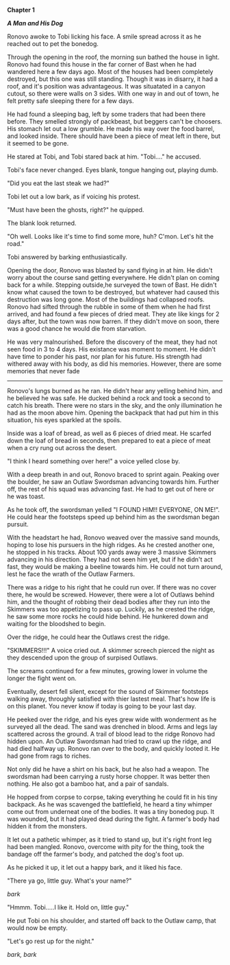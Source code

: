 **Chapter 1** 

***A Man and His Dog***

Ronovo awoke to Tobi licking his face. A smile spread across it as he reached out to pet the bonedog.

Through the opening in the roof, the morning sun bathed the house in light. Ronovo had found this house in the far corner of Bast when he had wandered here a few days ago. Most of the houses had been completely destroyed, but this one was still standing. Though it was in disarry, it had a roof, and it's position was advantageous. It was situatated in a canyon cutout, so there were walls on 3 sides. With one way in and out of town, he felt pretty safe sleeping there for a few days. 

He had found a sleeping bag, left by some traders that had been there before. They smelled strongly of packbeast, but beggers can't be choosers. His stomach let out a low grumble. He made his way over the food barrel, and looked inside. There should have been a piece of meat left in there, but it seemed to be gone.

He stared at Tobi, and Tobi stared back at him. "Tobi...." he accused. 

Tobi's face never changed. Eyes blank, tongue hanging out, playing dumb.

"Did you eat the last steak we had?"

Tobi let out a low bark, as if voicing his protest. 

"Must have been the ghosts, right?" he quipped. 

The blank look returned.

"Oh well. Looks like it's time to find some more, huh? C'mon. Let's hit the road."

Tobi answered by barking enthusiastically.

Opening the door, Ronovo was blasted by sand flying in at him. He didn't worry about the course sand getting everywhere. He didn't plan on coming back for a while. Stepping outside,he surveyed the town of Bast. He didn't know what caused the town to be destroyed, but whatever had caused this destruction was long gone. Most of the buildings had collapsed roofs. Ronovo had sifted through the rubble in some of them when he had first arrived, and had found a few pieces of dried meat. They ate like kings for 2 days after, but the town was now barren. If they didn't move on soon, there was a good chance he would die from starvation.

He was very malnourished. Before the discovery of the meat, they had not seen food in 3 to 4 days. His existance was moment to moment. He didn't have time to ponder his past, nor plan for his future. His strength had withered away with his body, as did his memories. However, there are some memories that never fade

**************

Ronovo's lungs burned as he ran. He didn't hear any yelling behind him, and he believed he was safe. He ducked behind a rock and took a second to catch his breath. There were no stars in the sky, and the only illumination he had as the moon above him. Opening the backpack that had put him in this situation, his eyes sparkled at the spoils.

Inside was a loaf of bread, as well as 6 pieces of dried meat. He scarfed down the loaf of bread in seconds, then prepared to eat a piece of meat when a cry rung out across the desert.

"I think I heard something over here!" a voice yelled close by. 

With a deep breath in and out, Ronovo braced to sprint again. Peaking over the boulder, he saw an Outlaw Swordsman advancing towards him. Further off, the rest of his squad was advancing fast. He had to get out of here or he was toast.

As he took off, the swordsman yelled "I FOUND HIM!! EVERYONE, ON ME!". He could hear the footsteps speed up behind him as the swordsman began pursuit. 

With the headstart he had, Ronovo weaved over the massive sand mounds, hoping to lose his pursuers in the high ridges. As he crested another one, he stopped in his tracks. About 100 yards away were 3 massive Skimmers advancing in his direction. They had not seen him yet, but if he didn't act fast, they would be making a beeline towards him. He could not turn around, lest he face the wrath of the Outlaw Farmers. 

There was a ridge to his right that he could run over. If there was no cover there, he would be screwed. However, there were a lot of Outlaws behind him, and the thought of robbing their dead bodies after they run into the Skimmers was too appetizing to pass up. Luckily, as he crested the ridge, he saw some more rocks he could hide behind. He hunkered down and waiting for the bloodshed to begin.

Over the ridge, he could hear the Outlaws crest the ridge.

"SKIMMERS!!!" A voice cried out. A skimmer screech pierced the night as they descended upon the group of surpised Outlaws.

The screams continued for a few minutes, growing lower in volume the longer the fight went on. 

Eventually, desert fell silent, except for the sound of Skimmer footsteps walking away, throughly satisfied with thier lastest meal. That's how life is on this planet. You never know if today is going to be your last day.

He peeked over the ridge, and his eyes grew wide with wonderment as he surveyed all the dead. The sand was drenched in blood. Arms and legs lay scattered across the ground. A trail of blood lead to the ridge Ronovo had hidden upon. An Outlaw Swordsman had tried to crawl up the ridge, and had died halfway up. Ronovo ran over to the body, and quickly looted it. He had gone from rags to riches. 

Not only did he have a shirt on his back, but he also had a weapon. The swordsman had been carrying a rusty horse chopper. It was better then nothing. He also got a bamboo hat, and a pair of sandals.

He hopped from corpse to corpse, taking everything he could fit in his tiny backpack. As he was scavenged the battlefield, he heard a tiny whimper come out from underneat one of the bodies. It was a tiny bonedog pup. It was wounded, but it had played dead during the fight. A farmer's body had hidden it from the monsters.

It let out a pathetic whimper, as it tried to stand up, but it's right front leg had been mangled. Ronovo, overcome with pity for the thing, took the bandage off the farmer's body, and patched the dog's foot up. 

As he picked it up, it let out a happy bark, and it liked his face.

"There ya go, little guy. What's your name?"

*bark*

"Hmmm. Tobi.....I like it. Hold on, little guy."

He put Tobi on his shoulder, and started off back to the Outlaw camp, that would now be empty. 

"Let's go rest up for the night."

*bark, bark*
